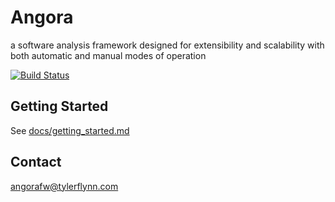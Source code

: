 # Angora
a software analysis framework designed for extensibility and scalability
with both automatic and manual modes of operation

[![Build Status](https://travis-ci.org/AngoraFramework/angora.svg?branch=master)](https://travis-ci.org/AngoraFramework/angora)

## Getting Started
See [docs/getting_started.md](docs/getting_started.md)

## Contact
angorafw@tylerflynn.com
